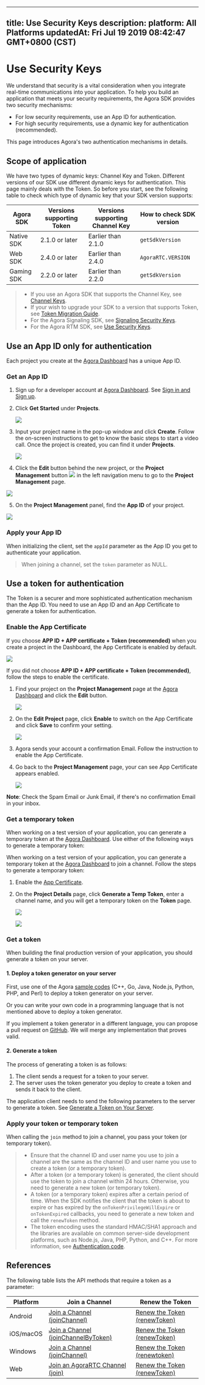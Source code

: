 
---
title: Use Security Keys
description: 
platform: All Platforms
updatedAt: Fri Jul 19 2019 08:42:47 GMT+0800 (CST)
---
# Use Security Keys
We understand that security is a vital consideration when you integrate real-time communications into your application. To help you build an application that meets your security requirements, the Agora SDK provides two security mechanisms:

* For low security requirements, use an App ID for authentication.
* For high security requirements, use a dynamic key for authentication (recommended).

This page introduces Agora's two authentication mechanisms in details.


## Scope of application
We have two types of dynamic keys: Channel Key and Token. Different versions of our SDK use different dynamic keys for authentication. This page mainly deals with the Token. So before you start, see the following table to check which type of dynamic key that your SDK version supports:

| Agora SDK | Versions supporting Token | Versions supporting Channel Key | How to check SDK version |
| --------- | -------------------- | ------------------------- | ------------------------ |
| Native SDK   | 2.1.0 or later               | Earlier than 2.1.0        | `getSdkVersion`          |
| Web SDK      | 2.4.0 or later              | Earlier than 2.4.0        | `AgoraRTC.VERSION`       |
| Gaming SDK   | 2.2.0 or later               | Earlier than 2.2.0        | `getSdkVersion`          |

>-   If you use an Agora SDK that supports the Channel Key, see [Channel Keys](../../en/null/channel_key.md).
>-   If your wish to upgrade your SDK to a version that supports Token, see [Token Migration Guide](../../en/Agora%20Platform/token_migration.md).
>-   For the Agora Signaling SDK, see [Signaling Security Keys](../../en/Agora%20Platform/key_signaling.md).
>-   For the Agora RTM SDK, see [Use Security Keys](https://docs.agora.io/en/Agora%20Platform/%3Chttps://docs-preview.agoralab.co/en/Real-time-Messaging/RTM_key?platform=All%20Platforms%3E).


## Use an App ID only for authentication

Each project you create at the [Agora Dashboard](http://dashboard.agora.io) has a unique App ID.

### Get an App ID

1. Sign up for a developer account at [Agora Dashboard](https://dashboard.agora.io/). See [Sign in and Sign up](../../en/Agora%20Platform/sign_in_and_sign_up.md).

2. Click **Get Started** under **Projects**.

	![](https://web-cdn.agora.io/docs-files/1563523371446)

3. Input your project name in the pop-up window and click **Create**. Follow the on-screen instructions to get to know the basic steps to start a video call. Once the project is created, you can find it under **Projects**.

	![](https://web-cdn.agora.io/docs-files/1563523478084)
	
4. Click the **Edit** button behind the new project, or the **Project Management** button ![](https://web-cdn.agora.io/docs-files/1551254998344) in the left navigation menu to go to the **Project Management** page.

 ![](https://web-cdn.agora.io/docs-files/1563523678240)

5. On the **Project Management** panel, find the **App ID** of your project.

 ![](https://web-cdn.agora.io/docs-files/1563523737158)

### Apply your App ID

When initializing the client, set the `appId` parameter as the App ID you get to authenticate your application.

>  When joining a channel, set the `token` parameter as NULL.

## Use a token for authentication

The Token is a securer and more sophisticated authentication mechanism than the App ID.  You need to use an App ID and an App Certificate to generate a token for authentication. 

<a id="appcertificate"></a>

### Enable the App Certificate

If you choose **APP ID + APP certificate + Token (recommended)**  when you create a project in the Dashboard,  the App Certificate is enabled by default.

![](https://web-cdn.agora.io/docs-files/1563114012279)

If you did not choose  **APP ID + APP certificate + Token (recommended)**, follow the steps to enable the certificate.

1. Find your project on the **Project Management** page at the [Agora Dashboard](https://dashboard.agora.io/) and click the **Edit** button.

	![](https://web-cdn.agora.io/docs-files/1563112238811)
	
2. On the **Edit Project** page, click **Enable** to switch on the App Certificate and click **Save** to confirm your setting. 

	![](https://web-cdn.agora.io/docs-files/1563112280018)
	
3. Agora sends your account a confirmation Email. Follow the instruction to enable the App Certificate. 
4. Go back to the  **Project Management** page, your can see App Certificate appears enabled. 

	![](https://web-cdn.agora.io/docs-files/1563113154996)

**Note**: Check the Spam Email or Junk Email, if there's no confirmation Email in your inbox.

### Get a temporary token

When working on a test version of your application, you can generate a temporary token at the [Agora Dashboard](https://dashboard.agora.io/). Use either of the following ways to generate a temporary token:

When working on a test version of your application, you can generate a temporary token at the [Agora Dashboard](https://dashboard.agora.io/) to join a channel. Follow the steps to generate a temporary token:

1. Enable the [App Certificate](../../en/Agora%20Platform/token.md). 

2. On the **Project Details** page, click **Generate a Temp Token**, enter a channel name, and you will get a temporary token on the **Token** page. 

	![](https://web-cdn.agora.io/docs-files/1563113619615)

	![](https://web-cdn.agora.io/docs-files/1563113643411)

### Get a token

When building the final production version of your application, you should generate a token on your server.

#### 1. Deploy a token generator on your server

First, use one of the Agora [sample codes](https://github.com/AgoraIO/Tools/tree/master/DynamicKey/AgoraDynamicKey) (C++, Go, Java, Node.js, Python, PHP, and Perl) to deploy a token generator on your server.

Or you can write your own code in a programming language that is not mentioned above to deploy a token generator. 

If you implement a token generator in a different language, you can propose a pull request on [GitHub](https://github.com/AgoraIO/Tools/tree/master/DynamicKey/AgoraDynamicKey). We will merge any implementation that proves valid.

#### 2. Generate a token

The process of generating a token is as follows: 

1.  The client sends a request for a token to your server.
2.  The server uses the token generator you deploy to create a token and sends it back to the client.

The application client needs to send the following parameters to the server to generate a token. See [Generate a Token on Your Server](../../en/Agora%20Platform/token_server.md).

### Apply your token or temporary token

When calling the `join` method to join a channel, you pass your token (or temporary token).

> - Ensure that the channel ID and user name you use to join a channel are the same as the channel ID and user name you use to create a token (or a temporary token).
> - After a token (or a temporary token) is generated, the client should use the token to join a channel within 24 hours. Otherwise, you need to generate a new token (or temporary token).
> - A token (or a temporary token) expires after a certain period of time. When the SDK notifies the client that the token is about to expire or has expired by the `onTokenPrivilegeWillExpire` or `onTokenExpired` callbacks, you need to generate a new token and call the `renewToken` method.
> - The token encoding uses the standard HMAC/SHA1 approach and the libraries are available on common server-side development platforms, such as Node.js, Java, PHP, Python, and C++. For more information, see  [Authentication code](http://en.wikipedia.org/wiki/Hash-based\_message\_authentication\_code).

## References

The following table lists the API methods that require a token as a parameter:

<table>
<colgroup>
<col/>
<col/>
<col/>
</colgroup>
<thead>
<tr><th>Platform</th>
<th>Join a Channel</th>
<th>Renew the Token</th>
</tr>
</thead>
<tbody>
<tr><td>Android</td>
<td><a href="https://docs.agora.io/en/Agora%20Platform/API%20Reference/java/classio_1_1agora_1_1rtc_1_1_rtc_engine.html#a8b308c9102c08cb8dafb4672af1a3b4c"><span>Join a Channel (joinChannel)</span></a></td>
<td><a href="https://docs.agora.io/en/Agora%20Platform/API%20Reference/java/classio_1_1agora_1_1rtc_1_1_rtc_engine.html#af1428905e5778a9ca209f64592b5bf80"><span>Renew the Token (renewToken)</span></a></td>
</tr>
<tr><td>iOS/macOS</td>
<td><a href="https://docs.agora.io/en/Agora%20Platform/API%20Reference/oc/Classes/AgoraRtcEngineKit.html#//api/name/joinChannelByToken:channelId:info:uid:joinSuccess:"><span>Join a Channel (joinChannelByToken)</span></a></td>
<td><a href="https://docs.agora.io/en/Agora%20Platform/API%20Reference/oc/Classes/AgoraRtcEngineKit.html#//api/name/renewToken:"><span>Renew the Token (renewToken)</span></a></td>
</tr>
<tr><td>Windows</td>
<td><a href="https://docs.agora.io/en/Agora%20Platform/API%20Reference/cpp/classagora_1_1rtc_1_1_i_rtc_engine.html#adc937172e59bd2695ea171553a88188c"><span>Join a Channel (joinChannel)</span></a></td>
<td><a href="https://docs.agora.io/en/Agora%20Platform/API%20Reference/cpp/classagora_1_1rtc_1_1_i_rtc_engine.html#a8f25b5ff97e2a070a69102e379295739"><span>Renew the Token (renewtoken)</span></a></td>
</tr>
<tr><td>Web</td>
<td><a href="https://docs.agora.io/en/Agora%20Platform/API%20Reference/web/interfaces/agorartc.client.html#join"><span>Join an AgoraRTC Channel (join)</span></a></td>
<td><a href="https://docs.agora.io/en/Agora%20Platform/API%20Reference/web/interfaces/agorartc.client.html#renewtoken"><span>Renew the Token (renewToken)</span></a></td>
</tr>
</tbody>
</table>



